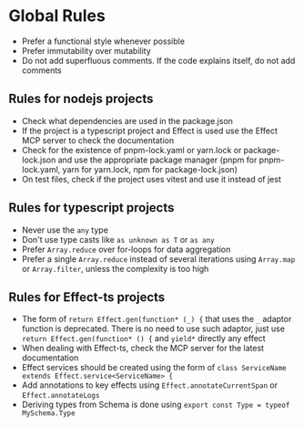 # Global Rules

- Prefer a functional style whenever possible
- Prefer immutability over mutability
- Do not add superfluous comments. If the code explains itself, do not add comments

## Rules for nodejs projects

- Check what dependencies are used in the package.json
- If the project is a typescript project and Effect is used use the Effect MCP server to check the documentation
- Check for the existence of pnpm-lock.yaml or yarn.lock or package-lock.json and use the appropriate package manager (pnpm for pnpm-lock.yaml, yarn for yarn.lock, npm for package-lock.json)
- On test files, check if the project uses vitest and use it instead of jest

## Rules for typescript projects

- Never use the `any` type
- Don't use type casts like `as unknown as T` or `as any`
- Prefer `Array.reduce` over for-loops for data aggregation
- Prefer a single `Array.reduce` instead of several iterations using `Array.map` or `Array.filter`, unless the complexity is too high

## Rules for Effect-ts projects

- The form of `return Effect.gen(function* (_) {` that uses the `_` adaptor function is deprecated. There is no need to use such adaptor, just use `return Effect.gen(function* () {` and `yield*` directly any effect
- When dealing with Effect-ts, check the MCP server for the latest documentation
- Effect services should be created using the form of `class ServiceName extends Effect.service<ServiceName> {`
- Add annotations to key effects using `Effect.annotateCurrentSpan` or `Effect.annotateLogs`
- Deriving types from Schema is done using `export const Type = typeof MySchema.Type`
